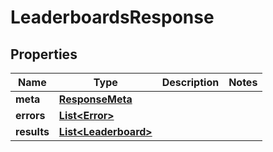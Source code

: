 

# LeaderboardsResponse


## Properties

Name | Type | Description | Notes
------------ | ------------- | ------------- | -------------
**meta** | [**ResponseMeta**](ResponseMeta.md) |  | 
**errors** | [**List&lt;Error&gt;**](Error.md) |  | 
**results** | [**List&lt;Leaderboard&gt;**](Leaderboard.md) |  | 




